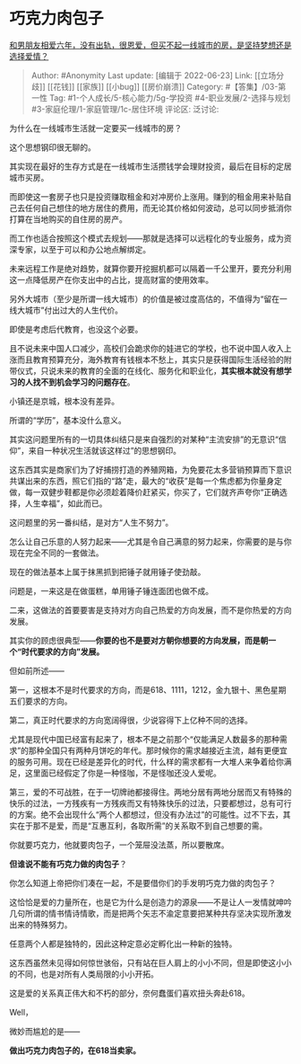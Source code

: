 # 巧克力肉包子
[和男朋友相爱六年，没有出轨，很恩爱，但买不起一线城市的房，是坚持梦想还是选择爱情？](https://www.zhihu.com/question/519909990/answer/2540809411)

> Author: #Anonymity
> Last update: [编辑于 2022-06-23]
> Link: [[立场分歧]] [[花钱]] [[家族]] [[小bug]] [[房价崩溃]]
> Category: #【答集】/03-第一性
> Tag:  #1-个人成长/5-核心能力/5g-学投资 #4-职业发展/2-选择与规划 #3-家庭伦理/1-家庭管理/1c-居住环境 
> 评论区:
> 泛讨论:

为什么在一线城市生活就一定要买一线城市的房？

这个思想钢印很无聊的。

其实现在最好的生存方式是在一线城市生活攒钱学会理财投资，最后在目标的定居城市买房。

而即使这一套房子也只是投资赚取租金和对冲房价上涨用。赚到的租金用来补贴自己去任何自己想住的地方居住的费用，而无论其价格如何波动，总可以同步抵消你打算在当地购买的自住房的房产。

而工作也适合按照这个模式去规划——那就是选择可以远程化的专业服务，成为资深专家，以至于可以和办公地点解绑定。

未来远程工作是绝对趋势，就算你要开挖掘机都可以隔着一千公里开，要充分利用这一点降低房产在你支出中的占比，提高财富的使用效率。

另外大城市（至少是所谓一线大城市）的价值是被过度高估的，不值得为“留在一线大城市”付出过大的人生代价。

即使是考虑后代教育，也没这个必要。

且不说未来中国人口减少，高校们会跪求你的娃进它的学校，也不说中国人收入上涨而且教育预算充分，海外教育有钱根本不愁上，其实只是获得国际生活经验的附带仪式，只说未来的教育的全面的在线化、服务化和职业化，**其实根本就没有想学习的人找不到机会学习的问题存在**。

小镇还是京城，根本没有差异。

所谓的“学历”，基本没什么意义。

其实这问题里所有的一切具体纠结只是来自强烈的对某种“主流安排”的无意识“信仰”，来自一种状况生活就该这样过”的思想钢印。

这东西其实是商家们为了好捕捞打造的养殖网箱，为免要花太多营销预算而下意识共谋出来的东西，照它们指的“路”走，最大的“收获”是每一个焦虑都为你量身定做，每一双健步鞋都是你必须趁着降价赶紧买，你买了，它们就齐声夸你“正确选择，人生幸福”，如此而已。

这问题里的另一番纠结，是对方“人生不努力”。

怎么让自己乐意的人努力起来——尤其是令自己满意的努力起来，你需要的是与你现在完全不同的一套做法。

现在的做法基本上属于抹黑抓到把锤子就用锤子使劲敲。

问题是，一来这是在做蛋糕，单用锤子锤连面团也做不成。

二来，这做法的首要要害是支持对方向自己热爱的方向发展，而不是你热爱的方向发展。

其实你的顾虑很典型——**你要的也不是要对方朝你想要的方向发展，而是朝一个“时代要求的方向”发展。**

但如前所述——

第一，这根本不是时代要求的方向，而是618、1111，1212，金九银十、黑色星期五们要求的方向。

第二，真正时代要求的方向宽阔得很，少说容得下上亿种不同的选择。

尤其是现代中国已经富有起来了，根本不是之前那个“仅能满足人数最多的那种需求”的那种全国只有两种月饼吃的年代。那时候你的需求越接近主流，越有更便宜的服务可用。现在已经是差异化的时代，什么样的需求都有一大堆人来争着给你满足，这里面已经假定了你是一种怪咖，不是怪咖还没人爱呢。

第三，爱的不可战胜，在于一切牌祂都接得住。两地分居有两地分居而又有特殊的快乐的过法，一方残疾有一方残疾而又有特殊快乐的过法，只要都想过，总有可行的方案。绝不会出现什么“两个人都想过，但没有办法过”的可能性。过不下去，其实在于那不是爱，而是“互惠互利，各取所需”的关系取不到自己想要的需。

你就要巧克力，他就要肉包子，一个笼屉没法蒸，所以要散席。

**但谁说不能有巧克力做的肉包子**？

你怎么知道上帝把你们凑在一起，不是要借你们的手发明巧克力做的肉包子？

这恰恰是爱的力量所在，也是它为什么是创造力的源泉——不是让人一发情就呻吟几句所谓的情书情诗情歌，而是把两个矢志不渝定意要把某种共存坚决实现所激发出来的特殊努力。

任意两个人都是独特的，因此这种定意必定孵化出一种新的独特。

这东西虽然未见得如何惊世骇俗，只有站在巨人肩上的小小不同，但是即使这小小的不同，也是对所有人类局限的小小开拓。

这是爱的关系真正伟大和不朽的部分，奈何蠢蛋们喜欢扭头奔赴618。

Well，

微妙而尴尬的是——

**做出巧克力肉包子的，在618当卖家。**
